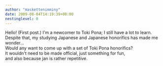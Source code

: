 ```yaml
---
author: "maskettenimminy"
date: 2009-08-04T14:19:39+00:00
nestinglevel: 0
---
```

Hello! (First post.) I'm a newcomer to Toki Pona; I still have a lot to learn.  
Despite that, my studying Japanese and Japanese honorifics has made me wonder...  
Would any want to come up with a set of Toki Pona honorifics?  
It wouldn't need to be made official, just something for fun,  
and also because jan is rather repetitive.